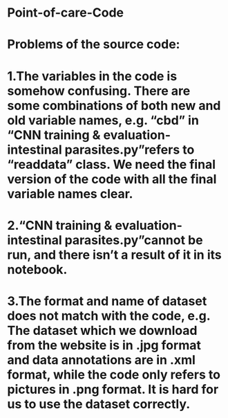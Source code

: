 # Point-of-care-Code
# Problems of the source code:
# 1.The variables in the code is somehow confusing. There are some combinations of both new and old variable names, e.g. “cbd” in “CNN training & evaluation-intestinal parasites.py”refers to “readdata” class. We need the final version of the code with all the final variable names clear. 
# 2.“CNN training & evaluation-intestinal parasites.py”cannot be run, and there isn’t a result of it in its notebook.
# 3.The format and name of dataset does not match with the code, e.g. The dataset which we download from the website is in .jpg format and data annotations are in .xml format, while the code only refers to pictures in .png format. It is hard for us to use the dataset correctly.
